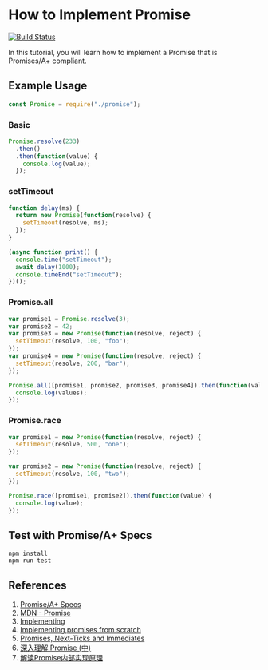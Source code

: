 # How to Implement Promise

[![Build Status](https://travis-ci.org/jeantimex/how-to-implement-promise.svg?branch=master)](https://travis-ci.org/jeantimex/how-to-implement-promise)

In this tutorial, you will learn how to implement a Promise that is Promises/A+ compliant.

## Example Usage

```javascript
const Promise = require("./promise");
```

### Basic
```javascript
Promise.resolve(233)
  .then()
  .then(function(value) {
    console.log(value);
  });
```

### setTimeout
```javascript
function delay(ms) {
  return new Promise(function(resolve) {
    setTimeout(resolve, ms);
  });
}

(async function print() {
  console.time("setTimeout");
  await delay(1000);
  console.timeEnd("setTimeout");
})();
```

### Promise.all
```javascript
var promise1 = Promise.resolve(3);
var promise2 = 42;
var promise3 = new Promise(function(resolve, reject) {
  setTimeout(resolve, 100, "foo");
});
var promise4 = new Promise(function(resolve, reject) {
  setTimeout(resolve, 200, "bar");
});

Promise.all([promise1, promise2, promise3, promise4]).then(function(values) {
  console.log(values);
});
```

### Promise.race
```javascript
var promise1 = new Promise(function(resolve, reject) {
  setTimeout(resolve, 500, "one");
});

var promise2 = new Promise(function(resolve, reject) {
  setTimeout(resolve, 100, "two");
});

Promise.race([promise1, promise2]).then(function(value) {
  console.log(value);
});
```

## Test with Promise/A+ Specs
```
npm install
npm run test
```

## References

1. [Promise/A+ Specs](https://promisesaplus.com/)
2. [MDN - Promise](https://developer.mozilla.org/en-US/docs/Web/JavaScript/Reference/Global_Objects/Promise)
3. [Implementing](https://www.promisejs.org/implementing/)
4. [Implementing promises from scratch](https://www.mauriciopoppe.com/notes/computer-science/computation/promises/)
5. [Promises, Next-Ticks and Immediates](https://jsblog.insiderattack.net/promises-next-ticks-and-immediates-nodejs-event-loop-part-3-9226cbe7a6aa)
6. [深入理解 Promise (中)](http://coderlt.coding.me/2016/12/04/promise-in-depth-an-introduction-2/)
7. [解读Promise内部实现原理](https://juejin.im/post/5a30193051882503dc53af3c)
